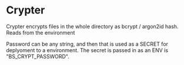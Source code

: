 # Crypter

Crypter encrypts files in the whole directory as bcrypt / argon2id hash. Reads
from the environment

Password can be any string, and then that is used as a SECRET for deplyoment to a environment.
The secret is passed in as an ENV is "BS_CRYPT_PASSWORD".

